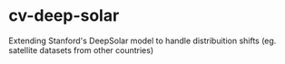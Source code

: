 # cv-deep-solar
Extending Stanford's DeepSolar model to handle distribuition shifts (eg. satellite datasets from other countries)
